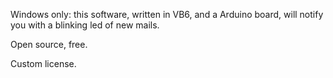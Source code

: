 Windows only: this software, written in VB6, and a Arduino board, will notify you with a blinking led of new mails.

Open source, free.

Custom license.